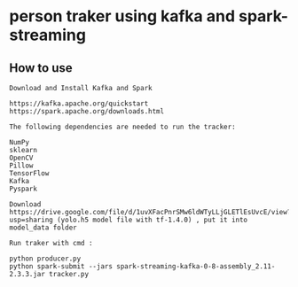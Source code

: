  # person traker using kafka and spark-streaming
 
 ## How to use
	Download and Install Kafka and Spark
	
	https://kafka.apache.org/quickstart
	https://spark.apache.org/downloads.html
	
	The following dependencies are needed to run the tracker:

	NumPy
	sklearn
	OpenCV
	Pillow
	TensorFlow
	Kafka
	Pyspark
	
	Download https://drive.google.com/file/d/1uvXFacPnrSMw6ldWTyLLjGLETlEsUvcE/view?usp=sharing (yolo.h5 model file with tf-1.4.0) , put it into model_data folder

    Run traker with cmd :

	python producer.py
	python spark-submit --jars spark-streaming-kafka-0-8-assembly_2.11-2.3.3.jar tracker.py


	


